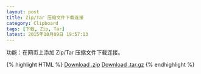 ```yaml
---
layout: post
title: Zip/Tar 压缩文件下载连接
category: Clipboard
tags: [下载, Zip, Tar]
latest: 2015年10月09日 19:57:13
---
```


功能：在网页上添加 Zip/Tar 压缩文件下载连接。

{% highlight HTML %}
<a href="https://github.com/ckwongloy/test/zipball/master" class="btn">Download .zip</a>
<a href="https://github.com/ckwongloy/test/tarball/master" class="btn">Download .tar.gz</a>
{% endhighlight %}
